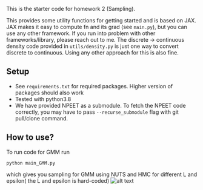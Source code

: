 This is the starter code for homework 2 (Sampling). 

This provides some utility functions for getting started and is based on JAX. 
JAX makes it easy to compute fn and its grad (see `main.py`), but you can use any other framework.
If you run into problem with other frameworks/library, please reach out to me. 
The discrete -> continuous density code provided in `utils/density.py` is just one way to convert discrete to continuous. 
Using any other approach for this is also fine. 

## Setup

- See `requirements.txt` for required packages. Higher version of packages should also work
- Tested with python3.8
- We have provided NPEET as a submodule. To fetch the NPEET code correctly, you may have to pass `--recurse_submodule` flag with git pull/clone command.

## How to use?
To run code for GMM run 
```
python main_GMM.py
```
which gives you sampling for GMM using NUTS and HMC for different L and epsilon( the L and epsilon is hard-coded) 
![alt text](https://github.com/HaleAkrami/HMC_Sampling/tree/main/results/1.png?raw=true)


